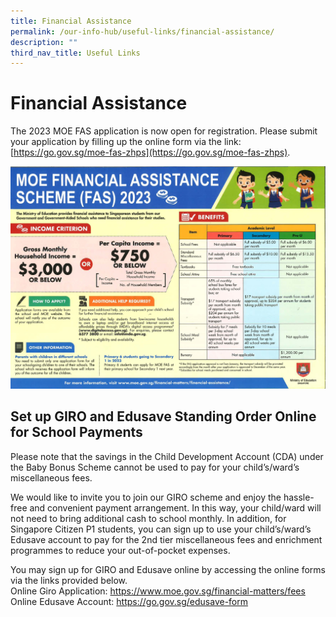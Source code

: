 ```yaml
---
title: Financial Assistance
permalink: /our-info-hub/useful-links/financial-assistance/
description: ""
third_nav_title: Useful Links
---
```

# Financial Assistance

The 2023 MOE FAS application is now open for registration. Please submit your application by filling up the online form via the link: [https://go.gov.sg/moe-fas-zhps](https://go.gov.sg/moe-fas-zhps).

![](/images/MOE%20FINANCIALASSISTANCE%20SCHEME%20FAS%202023.jpeg)

Set up GIRO and Edusave Standing Order Online for School Payments
-----------------------------------------------------------------

Please note that the savings in the Child Development Account (CDA) under the Baby Bonus Scheme cannot be used to pay for your child’s/ward’s miscellaneous fees.

  

We would like to invite you to join our GIRO scheme and enjoy the hassle-free and convenient payment arrangement. In this way, your child/ward will not need to bring additional cash to school monthly. In addition, for Singapore Citizen P1 students, you can sign up to use your child’s/ward’s Edusave account to pay for the 2nd tier miscellaneous fees and enrichment programmes to reduce your out-of-pocket expenses.

You may sign up for GIRO and Edusave online by accessing the online forms via the links provided below.<br>
Online Giro Application: <a href="https://www.moe.gov.sg/financial-matters/fees" target="_blank">https://www.moe.gov.sg/financial-matters/fees</a><br>
Online Edusave Account: <a href="https://go.gov.sg/edusave-form" target="_blank">https://go.gov.sg/edusave-form</a>